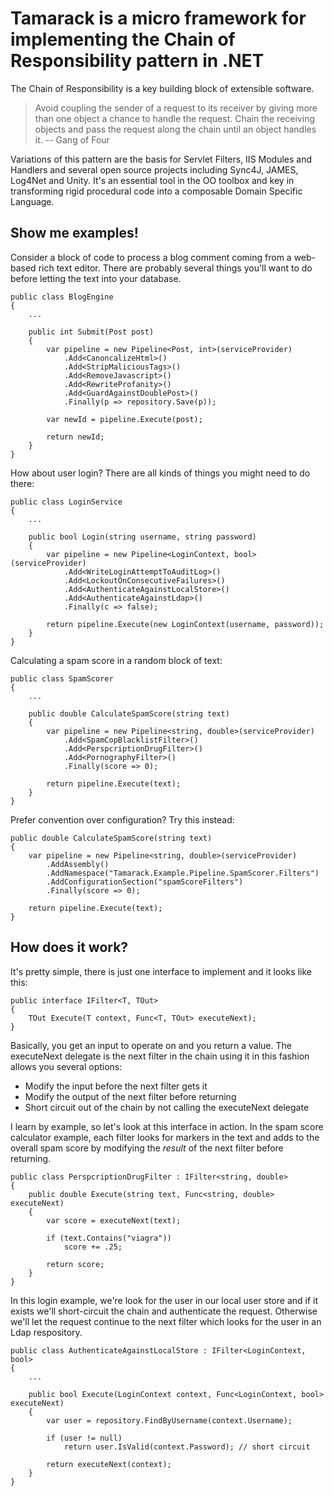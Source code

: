Tamarack is a micro framework for implementing the Chain of Responsibility pattern in .NET
=================================================================================================

The Chain of Responsibility is a key building block of extensible software.

>Avoid coupling the sender of a request to its receiver by giving more than one object a 
>chance to handle the request. Chain the receiving objects and pass the request along the 
>chain until an object handles it. -- Gang of Four

Variations of this pattern are the basis for Servlet Filters, IIS Modules and Handlers and several open source projects including Sync4J, JAMES, Log4Net and Unity. It's an essential tool in the OO toolbox and key in transforming rigid procedural code into a composable Domain Specific Language.

Show me examples!
-----------
Consider a block of code to process a blog comment coming from a web-based rich text editor. There are
probably several things you'll want to do before letting the text into your database. 
    
	public class BlogEngine
	{
		...

		public int Submit(Post post)
		{
			var pipeline = new Pipeline<Post, int>(serviceProvider)
				.Add<CanoncalizeHtml>()
				.Add<StripMaliciousTags>()
				.Add<RemoveJavascript>()
				.Add<RewriteProfanity>()
				.Add<GuardAgainstDoublePost>()
				.Finally(p => repository.Save(p));

			var newId = pipeline.Execute(post);

			return newId;
		}
	}

How about user login? There are all kinds of things you might need to do there:

	public class LoginService
	{
		...
	
		public bool Login(string username, string password)
		{
			var pipeline = new Pipeline<LoginContext, bool>(serviceProvider)
				.Add<WriteLoginAttemptToAuditLog>()
				.Add<LockoutOnConsecutiveFailures>()
				.Add<AuthenticateAgainstLocalStore>()
				.Add<AuthenticateAgainstLdap>()
				.Finally(c => false);

			return pipeline.Execute(new LoginContext(username, password));
		}
	}

Calculating a spam score in a random block of text:

	public class SpamScorer
	{
		...
		
		public double CalculateSpamScore(string text)
		{
			var pipeline = new Pipeline<string, double>(serviceProvider)
				.Add<SpamCopBlacklistFilter>()
				.Add<PerspcriptionDrugFilter>()
				.Add<PornographyFilter>()
				.Finally(score => 0);

			return pipeline.Execute(text);
		}
	}
	
Prefer convention over configuration? Try this instead:

	public double CalculateSpamScore(string text)
	{
		var pipeline = new Pipeline<string, double>(serviceProvider)
			.AddAssembly()
			.AddNamespace("Tamarack.Example.Pipeline.SpamScorer.Filters")
			.AddConfigurationSection("spamScoreFilters")
			.Finally(score => 0);

		return pipeline.Execute(text);
	}

How does it work?
-----------

It's pretty simple, there is just one interface to implement and it looks like this:

	public interface IFilter<T, TOut>
	{
		TOut Execute(T context, Func<T, TOut> executeNext);
	}

Basically, you get an input to operate on and you return a value. The executeNext delegate 
is the next filter in the chain using it in this fashion allows you several options:

 * Modify the input before the next filter gets it
 * Modify the output of the next filter before returning
 * Short circuit out of the chain by not calling the executeNext delegate

I learn by example, so let's look at this interface in action. In the spam score calculator 
example, each filter looks for markers in the text and adds to the overall spam score by
modifying the _result_ of the next filter before returning.

	public class PerspcriptionDrugFilter : IFilter<string, double>
	{
		public double Execute(string text, Func<string, double> executeNext)
		{
			var score = executeNext(text);

			if (text.Contains("viagra"))
				score += .25;

			return score;
		}
	}
	
In this login example, we're look for the user in our local user store and if it exists 
we'll short-circuit the chain and authenticate the request. Otherwise we'll let the request 
continue to the next filter which looks for the user in an Ldap respository.

	public class AuthenticateAgainstLocalStore : IFilter<LoginContext, bool>
	{
		...
		
		public bool Execute(LoginContext context, Func<LoginContext, bool> executeNext)
		{
			var user = repository.FindByUsername(context.Username);

			if (user != null)
				return user.IsValid(context.Password); // short circuit
			
			return executeNext(context);
		}
	}
